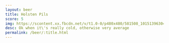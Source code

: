 ```yaml
---
layout: beer
title: Holsten Pils
score: 5
img: https://scontent.xx.fbcdn.net/v/t1.0-0/p480x480/581508_10151396304968745_547445318_n.jpg?oh=88a5458bd73ebc83c52271a5bac47848&oe=58C4476C
desc: Ok when it\'s really cold, otherwise very average
permalink: /beer/:title.html
---
```

